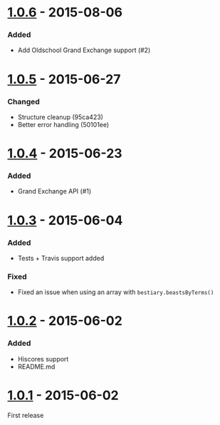 [1.0.6] - 2015-08-06
=======================

### Added
- Add Oldschool Grand Exchange support (#2)

[1.0.5] - 2015-06-27
=======================

### Changed
- Structure cleanup (95ca423)
- Better error handling (50101ee)

[1.0.4] - 2015-06-23
=======================

### Added
- Grand Exchange API (#1)

[1.0.3] - 2015-06-04
=======================

### Added
- Tests + Travis support added

### Fixed
- Fixed an issue when using an array with `bestiary.beastsByTerms()`

[1.0.2] - 2015-06-02
=======================

### Added
- Hiscores support
- README.md

[1.0.1] - 2015-06-02
=======================

First release

[1.0.6]: https://github.com/Joshua-F/runescape-api/compare/1.0.5...1.0.6
[1.0.5]: https://github.com/Joshua-F/runescape-api/compare/1.0.4...1.0.5
[1.0.4]: https://github.com/Joshua-F/runescape-api/compare/1.0.3...1.0.4
[1.0.3]: https://github.com/Joshua-F/runescape-api/compare/1.0.2...1.0.3
[1.0.3]: https://github.com/Joshua-F/runescape-api/compare/1.0.2...1.0.3
[1.0.2]: https://github.com/Joshua-F/runescape-api/compare/0fdebdb...1.0.2
[1.0.1]: https://github.com/Joshua-F/runescape-api/commits/0fdebdb